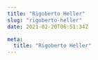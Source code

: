 ```yaml
---
title: "Rigoberto Heller"
slug: "rigoberto-heller"
date: 2021-02-20T06:51:34Z

meta:
  title: "Rigoberto Heller"
---
```


